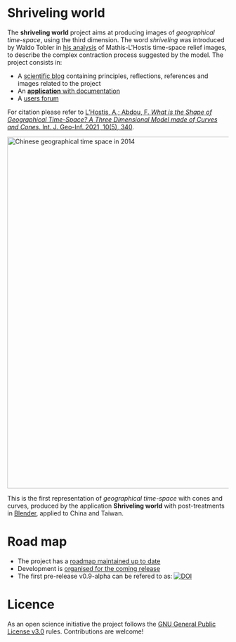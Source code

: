 # Shriveling world

The __shriveling world__ project aims at producing images of _geographical time-space_, using the third dimension. The word _shriveling_ was introduced by Waldo Tobler in [his analysis](https://people.geog.ucsb.edu/~tobler/presentations/The-shriveling-world.pdf) of Mathis-L'Hostis time-space relief images, to describe the complex contraction process suggested by the model. The project consists in:

- A [scientific blog](https://timespace.hypotheses.org/) containing principles, reflections, references and images related to the project
- An [__application__ with documentation](https://alainlhostis.github.io/shriveling_world/marks/index)
- A [users forum](https://github.com/alainlhostis/shriveling_world/discussions)

For citation please refer to [L’Hostis, A.; Abdou, F. _What is the Shape of Geographical Time-Space? A Three Dimensional Model made of Curves and Cones_. Int. J. Geo-Inf. 2021, 10(5), 340](https://doi.org/10.3390/ijgi10050340).

<img alt="Chinese geographical time space in 2014" src="https://neocarto.hypotheses.org/files/2021/04/f_Chine_v06.png" width="800">

This is the first representation of _geographical time-space_ with cones and curves, produced by the application __Shriveling world__ with post-treatments in [Blender](https://www.blender.org), applied to China and Taiwan.

# Road map

-   The project has a [roadmap maintained up to date](https://github.com/theworldisnotflat/shriveling_world/wiki)
-   Development is [organised for the coming release](https://github.com/theworldisnotflat/shriveling_world/projects)
-   The first pre-release v0.9-alpha can be refered to as: [![DOI](https://zenodo.org/badge/66025665.svg)](https://zenodo.org/badge/latestdoi/66025665)


# Licence

As an open science initiative the project follows the [GNU General Public License v3.0](https://github.com/theworldisnotflat/shriveling_world/blob/master/LICENSE) rules. Contributions are welcome!
